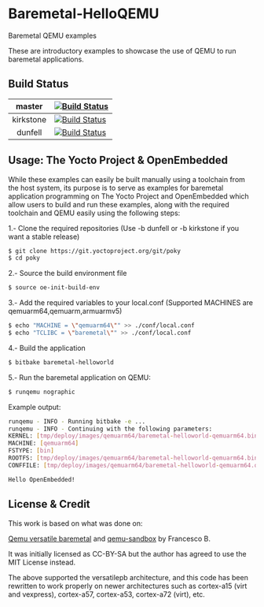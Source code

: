 # Baremetal-HelloQEMU

Baremetal QEMU examples

These are introductory examples to showcase the use of QEMU to run baremetal applications.

## Build Status

| master  | [![Build Status][masterbadge]][masterpipeline]   |
|:-------:|--------------------------------------------------|
| kirkstone | [![Build Status][kirkstonebadge]][kirkstonepipeline] |
| dunfell | [![Build Status][dunfellbadge]][dunfellpipeline] |

[masterbadge]: https://dev.azure.com/ahcbb6/baremetal-qemu/_apis/build/status/baremetal-helloqemu?branchName=master
[masterpipeline]: https://dev.azure.com/ahcbb6/baremetal-qemu/_build/latest?definitionId=31&branchName=master
[kirkstonebadge]: https://dev.azure.com/ahcbb6/baremetal-qemu/_apis/build/status/baremetal-helloqemu?branchName=kirkstone
[kirkstonepipeline]: https://dev.azure.com/ahcbb6/baremetal-qemu/_build/latest?definitionId=31&branchName=kirkstone
[dunfellbadge]: https://dev.azure.com/ahcbb6/baremetal-qemu/_apis/build/status/baremetal-helloqemu?branchName=dunfell
[dunfellpipeline]: https://dev.azure.com/ahcbb6/baremetal-qemu/_build/latest?definitionId=31&branchName=dunfell

## Usage: The Yocto Project & OpenEmbedded
While these examples can easily be built manually using a toolchain from the host system, its purpose is to serve as examples for baremetal application programming on The Yocto Project and OpenEmbedded which allow users to build and run these examples, along with the required toolchain and QEMU easily using the following steps:

1.- Clone the required repositories (Use -b dunfell or -b kirkstone if you want a stable release)
```bash
$ git clone https://git.yoctoproject.org/git/poky
$ cd poky
```
2.- Source the build environment file
```bash
$ source oe-init-build-env
```
3.- Add the required variables to your local.conf (Supported MACHINES are qemuarm64,qemuarm,armuarmv5)
```bash
$ echo "MACHINE = \"qemuarm64\"" >> ./conf/local.conf
$ echo "TCLIBC = \"baremetal\"" >> ./conf/local.conf
```
4.- Build the application
```bash
$ bitbake baremetal-helloworld
```
5.- Run the baremetal application on QEMU:
```bash
$ runqemu nographic
```
Example output:
```bash
runqemu - INFO - Running bitbake -e ...
runqemu - INFO - Continuing with the following parameters:
KERNEL: [tmp/deploy/images/qemuarm64/baremetal-helloworld-qemuarm64.bin]
MACHINE: [qemuarm64]
FSTYPE: [bin]
ROOTFS: [tmp/deploy/images/qemuarm64/baremetal-helloworld-qemuarm64.bin]
CONFFILE: [tmp/deploy/images/qemuarm64/baremetal-helloworld-qemuarm64.qemuboot.conf]

Hello OpenEmbedded!

```
## License & Credit

This work is based on what was done on:

[Qemu versatile baremetal](https://balau82.wordpress.com/2010/02/28/hello-world-for-bare-metal-arm-using-qemu/) and [qemu-sandbox](https://github.com/balau/arm-sandbox)
by Francesco B.

It was initially licensed as CC-BY-SA but the author has agreed to use the MIT License instead.

The above supported the versatilepb architecture, and this code has been rewritten to work properly on newer architectures such as cortex-a15 (virt and vexpress), cortex-a57, cortex-a53, cortex-a72 (virt), etc.

